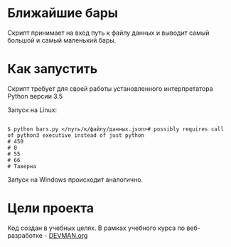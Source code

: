 # Ближайшие бары

Скрипт принимает на вход путь к файлу данных и выводит самый большой и самый маленький бары.


# Как запустить

Скрипт требует для своей работы установленного интерпретатора Python версии 3.5

Запуск на Linux:

```#!bash

$ python bars.py </путь/к/файлу/данных.json># possibly requires call of python3 executive instead of just python                                                                                                                                                   
# 450
# 0
# 55
# 66
# Таверна

```

Запуск на Windows происходит аналогично.

# Цели проекта

Код создан в учебных целях. В рамках учебного курса по веб-разработке - [DEVMAN.org](https://devman.org)
